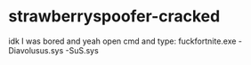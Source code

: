 # strawberryspoofer-cracked
idk I was bored and yeah
open cmd and type: fuckfortnite.exe -Diavolusus.sys -SuS.sys
